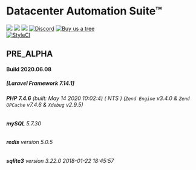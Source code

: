 # Datacenter Automation Suite&trade; 
[![](https://img.shields.io/github/issues/datacenter-automation/Suite-L6?style=for-the-badge)]()  [![](https://img.shields.io/github/issues-closed/datacenter-automation/Suite-L6?style=for-the-badge)]()  [![](https://img.shields.io/github/issues-pr/datacenter-automation/Suite-L6?style=for-the-badge)]() [![Discord](https://img.shields.io/discord/673675299292053504?label=Discord%20Server&logo=Datacenter%20Automation%20Suite&style=for-the-badge)](https://discordapp.com/widget?id=673675299292053504&theme=dark) [![Buy us a tree](https://img.shields.io/badge/Treeware-%F0%9F%8C%B3-lightgreen?style=for-the-badge)](https://offset.earth/treeware?gift-trees)  
[![StyleCI](https://github.styleci.io/repos/237141129/shield?branch=initial)](https://github.styleci.io/repos/237141129)

<!--[![Build Status](https://travis-ci.org/datacenter-automation/suite-l6.svg?branch=master)](https://travis-ci.org/datacenter-automation/suite-l6) [![Scrutinizer Code Quality](https://scrutinizer-ci.com/g/datacenter-automation/suite-l6/badges/quality-score.png?b=master)](https://scrutinizer-ci.com/g/datacenter-automation/suite-l6/?branch=master) [![Code Coverage](https://scrutinizer-ci.com/g/datacenter-automation/suite-l6/badges/coverage.png?b=master)](https://scrutinizer-ci.com/g/datacenter-automation/suite-l6/?branch=master) -->
## PRE_ALPHA
#### Build 2020.06.08
##### [Laravel Framework 7.14.1]
###### **PHP 7.4.6** (built: May 14 2020 10:02:4) ( NTS ) (_`Zend Engine`_ v3.4.0 & _`Zend OPCache`_ v7.4.6 & _`Xdebug`_ v2.9.5)
###### **mySQL** 5.7.30
###### **redis** version 5.0.5
###### **sqlite3** version 3.22.0 2018-01-22 18:45:57

<!-- START doctoc -->
<!-- END doctoc -->
